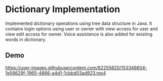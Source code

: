 
# Dictionary Implementation

Implemented dictionary operations using tree data structure in Java.
It contains login options using user or owner with view access for user and view edit access for owner.
Voice assistence is also added for existing words in dictionary.


## Demo


https://user-images.githubusercontent.com/82255820/153348604-1e56629f-1965-4866-a4d1-1cbbd03ad923.mp4

